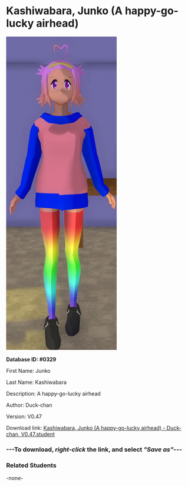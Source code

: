 # Kashiwabara, Junko (A happy-go-lucky airhead)

<img src="Files/Kashiwabara, Junko (A happy-go-lucky airhead).png" title="Kashiwabara, Junko (A happy-go-lucky airhead) - Duck-chan, V0.47">

**Database ID: #0329**

First Name: Junko

Last Name: Kashiwabara

Description: A happy-go-lucky airhead

Author: Duck-chan

Version: V0.47

Download link: <a href="https://raw.githubusercontent.com/Arbiter1223/Daigaku-Gurashi-Custom-Students/master/Students/Files/Kashiwabara%2C%20Junko%20(A%20happy-go-lucky%20airhead)%20-%20Duck-chan%2C%20V0.47.student">Kashiwabara, Junko (A happy-go-lucky airhead) - Duck-chan, V0.47.student</a>

### ---**To download, _right-click_ the link, and select _"Save as"_**---

### Related Students

-none-
